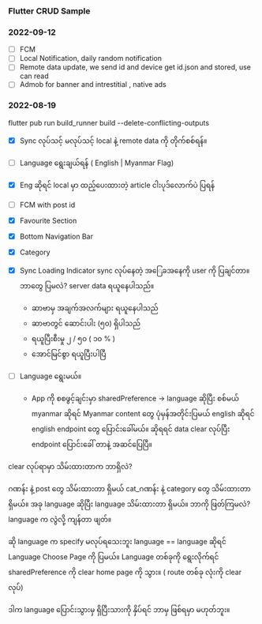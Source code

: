 ### Flutter CRUD Sample

### 2022-09-12
- [ ] FCM
- [ ] Local Notification, daily random notification
- [ ] Remote data update, we send id and device get id.json and stored, use can read 
- [ ] Admob for banner and intrestitial , native ads

### 2022-08-19


flutter pub run build_runner build --delete-conflicting-outputs



- [x] Sync လုပ်သင့် မလုပ်သင့် local နဲ့ remote data ကို တိုက်စစ်ရန်။
- [ ] Language ရွေးချယ်ရန် ( English | Myanmar Flag)
- [x] Eng ဆိုရင် local မှာ ထည့်ပေးထားတဲ့ article ငါးပုဒ်လောက်ပဲ ပြရန်
- [ ] FCM with post id
- [x] Favourite Section
- [x] Bottom Navigation Bar
- [x] Category

- [x] Sync Loading Indicator
    sync လုပ်နေတဲ့ အ‌ြေခအနေကို user ကို ပြချင်တာ။ ဘာတွေ ပြမလဲ? server data ရယူနေပါသည်။ 
  - ဆာဗာမှ အချက်အလက်များ ရယူနေပါသည်
  - ဆာဗာတွင် ဆောင်းပါး (၅၀) ရှိပါသည်
  -  ရယူပြီးစီးမှု ၂ / ၅၀ ( ၁၀ % )
  - အောင်မြင်စွာ ရယူပြီးပါပြီ

- [ ] Language ရွေးမယ်။
  - App ကို စစဖွင့်ချင်းမှာ sharedPreference -> language ဆိုပြီး စစ်မယ်
    myanmar ဆိုရင် Myanmar content တွေ ပုံမှန်အတိုင်းပြမယ်
    english ဆိုရင် english endpoint တွေ ပြောင်းခေါ်မယ်။
    ဆိုရရင် data clear လုပ်ပြီး endpoint ပြောင်းခေါ် တာနဲ့ အဆင်ပြေပြီ။
    
clear လုပ်ရာမှာ
သိမ်းထားတာက ဘာရှိလဲ?

ဂဏန်း နဲ့ post တွေ သိမ်းထားတာ ရှိမယ်
cat_ဂဏန်း နဲ့ category တွေ သိမ်းထားတာ ရှိမယ်။
အခု language ဆိုပြီး language သိမ်းထားတာ ရှိမယ်။
ဘာကို ဖြတ်ကြမလဲ?
language က လွဲလို့ ကျန်တာ ဖျတ်။


ဆို language က specify မလုပ်ရသေးဘူး language == language ဆိုရင် 
Language Choose Page ကို ပြမယ်။
Language တစ်ခုကို ရွေးလိုက်ရင် sharedPreference ကို clear
home page ကို သွား။ ( route တစ်ခု လုံးကို clear လုပ်)

ဒါက language ပြောင်းသွားမှ 
ရှိပြီးသားကို နှိပ်ရင် ဘာမှ ဖြစ်ရမှာ မဟုတ်ဘူး။

